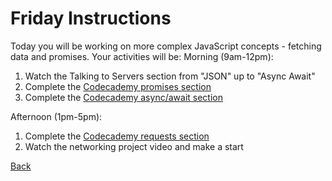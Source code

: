 # Friday Instructions

Today you will be working on more complex JavaScript concepts - fetching data and promises. Your activities will be:
Morning (9am-12pm):
1. Watch the Talking to Servers section from "JSON" up to "Async Await"
2. Complete the [Codecademy promises section](https://www.codecademy.com/courses/learn-intermediate-javascript/lessons/promises/exercises/introduction)
3. Complete the [Codecademy async/await section](https://www.codecademy.com/courses/learn-intermediate-javascript/lessons/async-await/exercises/introduction)

Afternoon (1pm-5pm):
1. Complete the [Codecademy requests section](https://www.codecademy.com/courses/learn-intermediate-javascript/articles/http-requests)
2. Watch the networking project video and make a start

[Back](week-2-links.md)
